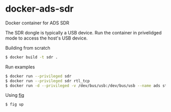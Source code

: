 # docker-ads-sdr
Docker container for ADS SDR

The SDR dongle is typically a USB device. Run the container in privelidged mode to access the host's USB device. 

Building from scratch
``` bash
$ docker build -t sdr .
```

Run examples

``` bash
$ docker run --privileged sdr
$ docker run --privileged sdr rtl_tcp
$ docker run -d --privileged -v /dev/bus/usb:/dev/bus/usb --name ads sthysel/ads-sdr
```


Using [fig](http://www.fig.sh/yml.html)

``` bash
$ fig up
```

